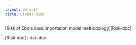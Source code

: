 ```yaml
---
layout: default
title: Global Risk
---
```


[Risk of Ebola case importation model methodology][Risk-doc]

[Risk-doc] : risk-doc